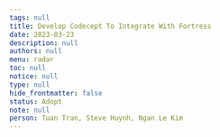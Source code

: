 ```yaml
---
tags: null
title: Develop Codecept To Integrate With Fortress
date: 2023-03-23
description: null
authors: null
menu: radar
toc: null
notice: null
type: null
hide_frontmatter: false
status: Adopt
note: null
person: Tuan Tran, Steve Huynh, Ngan Le Kim
---
```



